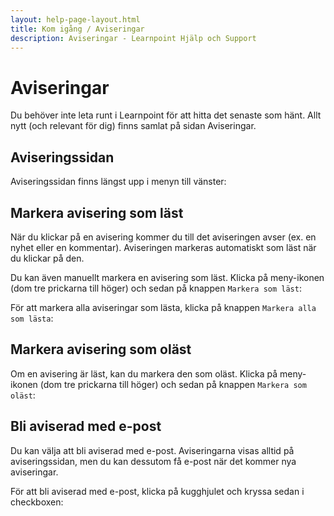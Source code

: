 ```yaml
---
layout: help-page-layout.html
title: Kom igång / Aviseringar
description: Aviseringar - Learnpoint Hjälp och Support
---
```


# Aviseringar

<!-- only-in-swedish.html -->

Du behöver inte leta runt i Learnpoint för att hitta det senaste som hänt. Allt nytt (och relevant för dig) finns samlat på sidan Aviseringar.


## Aviseringssidan

Aviseringssidan finns längst upp i menyn till vänster:

<!-- desktop-screenshot.html, { src: "_assets/notifications.png", alt: "Aviseringar", theme: "light" } -->


## Markera avisering som läst

När du klickar på en avisering kommer du till det aviseringen avser (ex. en nyhet eller en kommentar). Aviseringen markeras automatiskt som läst när du klickar på den.

Du kan även manuellt markera en avisering som läst. Klicka på meny-ikonen (dom tre prickarna till höger) och sedan på knappen `Markera som läst`:

<!-- screenshot.html, { src: "_assets/notification-mark-as-read.png", alt: "Aviseringar", theme: "light" } -->

För att markera alla aviseringar som lästa, klicka på knappen `Markera alla som lästa`:

<!-- desktop-screenshot.html, { src: "_assets/notifications-mark-all-as-read.png", alt: "Aviseringar", theme: "light" } -->


## Markera avisering som oläst

Om en avisering är läst, kan du markera den som oläst. Klicka på meny-ikonen (dom tre prickarna till höger) och sedan på knappen `Markera som oläst`:

<!-- screenshot.html, { src: "_assets/notification-mark-as-unread.png", alt: "Aviseringar", theme: "light" } -->


## Bli aviserad med e-post

Du kan välja att bli aviserad med e-post. Aviseringarna visas alltid på aviseringssidan, men du kan dessutom få e-post när det kommer nya aviseringar.

För att bli aviserad med e-post, klicka på kugghjulet och kryssa sedan i checkboxen:

<!-- desktop-recording.html, { src: "_assets/notifications-enable-email.mp4", alt: "Aktivera e-post aviseringar", theme: "light" } -->
